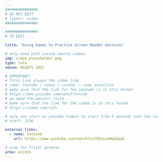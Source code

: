 ```yaml
---
###############
# DO NOT EDIT
# layout: video
###############

###############
# TO EDIT

title: "Using Games to Practice Screen Reader Gestures"

# only used with custom source videos
img: video_placeholder.png
type: talk
venue: ASSETS 2021

# IMPORTANT!
# first link always the video link
# name: Youtube | vimeo | custom -> case sensitive
# make sure that the link for the youtube is in this format
# https://www.youtube.com/watch?v=<id>
# we need the watch?= field
# make sure that the link for the vimeo is in this format
# https://vimeo.com/<id>

# only use start on youtube videos to start from X seconds into the video
# start: 1536

external-links:
  - name: Youtube
    url: https://www.youtube.com/watch?v=7SEosa1WqIA&ab

# area for filter purpose
area: access
---
```

  
